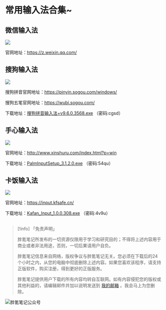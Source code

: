 # 常用输入法合集~

## 微信输入法

![](https://img.pknote.top/blog/202412130837674.webp)

官网地址：https://z.weixin.qq.com/

## 搜狗输入法

![](https://img.pknote.top/blog/202412130906199.webp)

搜狗拼音官网地址：https://pinyin.sogou.com/windows/

搜狗五笔官网地址：https://wubi.sogou.com/

下载地址：[搜狗拼音输入法+v9.6.0.3568.exe](https://csskr.lanzouq.com/b0j01zt0f) （密码:cgsd）

## 手心输入法

![](https://img.pknote.top/blog/202412130828997.webp)

官网地址：http://www.xinshuru.com/index.html?p=win

下载地址：[PalmInputSetup_3.1.2.0.exe](https://csskr.lanzouq.com/b0j01ztrc) （密码:54qu）

## 卡饭输入法

![](https://img.pknote.top/blog/202412130851413.webp)

官网地址：https://input.kfsafe.cn/

下载地址：[Kafan_Input_1.0.0.308.exe](https://csskr.lanzouq.com/b0j01ztch) （密码:4v9u）

## 

> [!info] 「免责声明」
>
> 胖氪笔记所发布的一切资源仅限用于学习和研究目的；不得将上述内容用于商业或者非法用途，否则，一切后果请用户自负。
>
> 胖氪笔记信息来自网络，版权争议与胖氪笔记无关。您必须在下载后的24个小时之内，从您的电脑中彻底删除上述内容。如果您喜欢该程序，请支持正版软件，购买注册，得到更好的正版服务。
>
> 胖氪笔记提供用户下载的所有内容均转自互联网。如有内容侵犯您的版权或其他利益的，请编辑邮件并加以说明发送到 [我的邮箱](/weekly/2024/000#联系博主) 。我会马上为您删除。

![胖氪笔记公众号](https://img.pknote.top/blog/202404121423456.png)